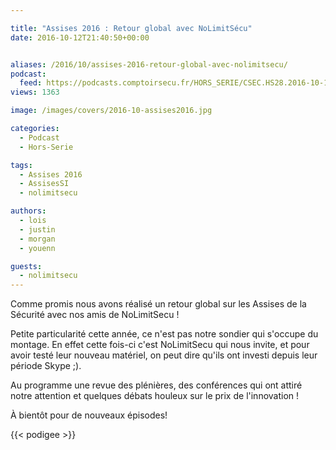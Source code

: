 ```yaml
---

title: "Assises 2016 : Retour global avec NoLimitSécu"
date: 2016-10-12T21:40:50+00:00


aliases: /2016/10/assises-2016-retour-global-avec-nolimitsecu/
podcast:
  feed: https://podcasts.comptoirsecu.fr/HORS_SERIE/CSEC.HS28.2016-10-12.ASSISES_NoLimitSecu.mp3
views: 1363

image: /images/covers/2016-10-assises2016.jpg

categories:
  - Podcast
  - Hors-Serie

tags:
  - Assises 2016
  - AssisesSI
  - nolimitsecu

authors:
  - lois
  - justin
  - morgan
  - youenn

guests:
  - nolimitsecu
---
```

Comme promis nous avons réalisé un retour global sur les Assises de la Sécurité avec nos amis de NoLimitSecu !

Petite particularité cette année, ce n'est pas notre sondier qui s'occupe du montage. En effet cette fois-ci c'est NoLimitSecu qui nous invite, et pour avoir testé leur nouveau matériel, on peut dire qu'ils ont investi depuis leur période Skype ;).

Au programme une revue des plénières, des conférences qui ont attiré notre attention et quelques débats houleux sur le prix de l'innovation !

À bientôt pour de nouveaux épisodes!

{{< podigee >}}
